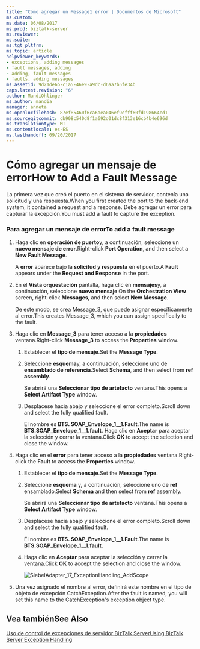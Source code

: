 ```yaml
---
title: "Cómo agregar un Message1 error | Documentos de Microsoft"
ms.custom: 
ms.date: 06/08/2017
ms.prod: biztalk-server
ms.reviewer: 
ms.suite: 
ms.tgt_pltfrm: 
ms.topic: article
helpviewer_keywords:
- exceptions, adding messages
- fault messages, adding
- adding, fault messages
- faults, adding messages
ms.assetid: 9d21de6b-c1a5-46e9-a9dc-d6aa7b5fe34b
caps.latest.revision: "6"
author: MandiOhlinger
ms.author: mandia
manager: anneta
ms.openlocfilehash: 87ef85460f6ca6aea046ef9efff60fd198664cd1
ms.sourcegitcommit: cb908c540d8f1a692d01dc8f313e16cb4b4e696d
ms.translationtype: MT
ms.contentlocale: es-ES
ms.lasthandoff: 09/20/2017
---
```

# <a name="how-to-add-a-fault-message"></a><span data-ttu-id="3b1bb-102">Cómo agregar un mensaje de error</span><span class="sxs-lookup"><span data-stu-id="3b1bb-102">How to Add a Fault Message</span></span>
<span data-ttu-id="3b1bb-103">La primera vez que creó el puerto en el sistema de servidor, contenía una solicitud y una respuesta.</span><span class="sxs-lookup"><span data-stu-id="3b1bb-103">When you first created the port to the back-end system, it contained a request and a response.</span></span> <span data-ttu-id="3b1bb-104">Debe agregar un error para capturar la excepción.</span><span class="sxs-lookup"><span data-stu-id="3b1bb-104">You must add a fault to capture the exception.</span></span>  
  
### <a name="to-add-a-fault-message"></a><span data-ttu-id="3b1bb-105">Para agregar un mensaje de error</span><span class="sxs-lookup"><span data-stu-id="3b1bb-105">To add a fault message</span></span>  
  
1.  <span data-ttu-id="3b1bb-106">Haga clic en **operación de puerto**y, a continuación, seleccione un **nuevo mensaje de error**.</span><span class="sxs-lookup"><span data-stu-id="3b1bb-106">Right-click **Port Operation**, and then select a **New Fault Message**.</span></span>  
  
     <span data-ttu-id="3b1bb-107">A **error** aparece bajo la **solicitud y respuesta** en el puerto.</span><span class="sxs-lookup"><span data-stu-id="3b1bb-107">A **Fault** appears under the **Request and Response** in the port.</span></span>  
  
2.  <span data-ttu-id="3b1bb-108">En el **Vista orquestación** pantalla, haga clic en **mensajes**y, a continuación, seleccione **nuevo mensaje**.</span><span class="sxs-lookup"><span data-stu-id="3b1bb-108">On the **Orchestration View** screen, right-click **Messages**, and then select **New Message**.</span></span>  
  
     <span data-ttu-id="3b1bb-109">De este modo, se crea Message_3, que puede asignar específicamente al error.</span><span class="sxs-lookup"><span data-stu-id="3b1bb-109">This creates Message_3, which you can assign specifically to the fault.</span></span>  
  
3.  <span data-ttu-id="3b1bb-110">Haga clic en **Message_3** para tener acceso a la **propiedades** ventana.</span><span class="sxs-lookup"><span data-stu-id="3b1bb-110">Right-click **Message_3** to access the **Properties** window.</span></span>  
  
    1.  <span data-ttu-id="3b1bb-111">Establecer el **tipo de mensaje**.</span><span class="sxs-lookup"><span data-stu-id="3b1bb-111">Set the **Message Type**.</span></span>  
  
    2.  <span data-ttu-id="3b1bb-112">Seleccione **esquema**y, a continuación, seleccione uno de **ensamblado de referencia**.</span><span class="sxs-lookup"><span data-stu-id="3b1bb-112">Select **Schema**, and then select from **ref assembly**.</span></span>  
  
         <span data-ttu-id="3b1bb-113">Se abrirá una **Seleccionar tipo de artefacto** ventana.</span><span class="sxs-lookup"><span data-stu-id="3b1bb-113">This opens a **Select Artifact Type** window.</span></span>  
  
    3.  <span data-ttu-id="3b1bb-114">Desplácese hacia abajo y seleccione el error completo.</span><span class="sxs-lookup"><span data-stu-id="3b1bb-114">Scroll down and select the fully qualified fault.</span></span>  
  
         <span data-ttu-id="3b1bb-115">El nombre es **BTS. SOAP_Envelope_1__1.Fault**.</span><span class="sxs-lookup"><span data-stu-id="3b1bb-115">The name is **BTS.SOAP_Envelope_1__1.fault**.</span></span> <span data-ttu-id="3b1bb-116">Haga clic en **Aceptar** para aceptar la selección y cerrar la ventana.</span><span class="sxs-lookup"><span data-stu-id="3b1bb-116">Click **OK** to accept the selection and close the window.</span></span>  
  
4.  <span data-ttu-id="3b1bb-117">Haga clic en el **error** para tener acceso a la **propiedades** ventana.</span><span class="sxs-lookup"><span data-stu-id="3b1bb-117">Right-click the **Fault** to access the **Properties** window.</span></span>  
  
    1.  <span data-ttu-id="3b1bb-118">Establecer el **tipo de mensaje**.</span><span class="sxs-lookup"><span data-stu-id="3b1bb-118">Set the **Message Type**.</span></span>  
  
    2.  <span data-ttu-id="3b1bb-119">Seleccione **esquema** y, a continuación, seleccione uno de **ref** ensamblado.</span><span class="sxs-lookup"><span data-stu-id="3b1bb-119">Select **Schema** and then select from **ref** assembly.</span></span>  
  
         <span data-ttu-id="3b1bb-120">Se abrirá una **Seleccionar tipo de artefacto** ventana.</span><span class="sxs-lookup"><span data-stu-id="3b1bb-120">This opens a **Select Artifact Type** window.</span></span>  
  
    3.  <span data-ttu-id="3b1bb-121">Desplácese hacia abajo y seleccione el error completo.</span><span class="sxs-lookup"><span data-stu-id="3b1bb-121">Scroll down and select the fully qualified fault.</span></span>  
  
         <span data-ttu-id="3b1bb-122">El nombre es **BTS. SOAP_Envelope_1__1.Fault**.</span><span class="sxs-lookup"><span data-stu-id="3b1bb-122">The name is **BTS.SOAP_Envelope_1__1.fault**.</span></span>  
  
    4.  <span data-ttu-id="3b1bb-123">Haga clic en **Aceptar** para aceptar la selección y cerrar la ventana.</span><span class="sxs-lookup"><span data-stu-id="3b1bb-123">Click **OK** to accept the selection and close the window.</span></span>  
  
         ![](../core/media/siebeladapter-17-exceptionhandling-addscope.gif "SiebelAdapter_17_ExceptionHandling_AddScope")  
  
5.  <span data-ttu-id="3b1bb-124">Una vez asignado el nombre al error, definirá este nombre en el tipo de objeto de excepción CatchException.</span><span class="sxs-lookup"><span data-stu-id="3b1bb-124">After the fault is named, you will set this name to the CatchException's exception object type.</span></span>  
  
## <a name="see-also"></a><span data-ttu-id="3b1bb-125">Vea también</span><span class="sxs-lookup"><span data-stu-id="3b1bb-125">See Also</span></span>  
 [<span data-ttu-id="3b1bb-126">Uso de control de excepciones de servidor BizTalk Server</span><span class="sxs-lookup"><span data-stu-id="3b1bb-126">Using BizTalk Server Exception Handling</span></span>](../core/using-biztalk-server-exception-handling2.md)